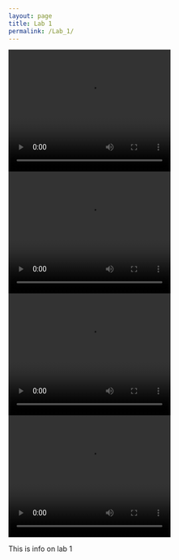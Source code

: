 ```yaml
---
layout: page
title: Lab 1
permalink: /Lab_1/
---
```

<video width="320" height="240" controls>
  <source src="../videos/Lab_1_blink.webm" type="video/webm">
  Your browser does not support the video tag.
</video>
<video width="320" height="240" controls>
  <source src="../videos/Lab_1_Temp.webm" type="video/webm">
</video>
<video width="320" height="240" controls>
  <source src="../videos/Lab_1_Serial.webm" type="video/webm">
</video>
<video width="320" height="240" controls>
  <source src="../videos/Lab_1_Microphone.webm" type="video/webm">
</video>

This is info on lab 1
